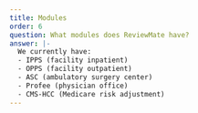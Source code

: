 ```yaml
---
title: Modules
order: 6
question: What modules does ReviewMate have?
answer: |-
  We currently have:
  - IPPS (facility inpatient)
  - OPPS (facility outpatient)
  - ASC (ambulatory surgery center)
  - Profee (physician office)
  - CMS-HCC (Medicare risk adjustment)
---
```

